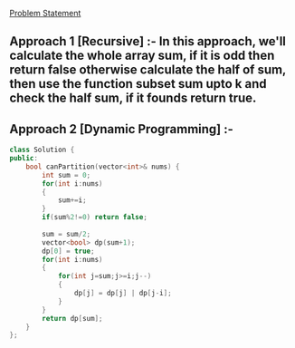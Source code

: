 [Problem Statement](https://leetcode.com/problems/partition-equal-subset-sum)

## Approach 1 [Recursive] :- In this approach, we'll calculate the whole array sum, if it is odd then return false otherwise calculate the half of sum, then use the function subset sum upto k and check the half sum, if it founds return true.


## Approach 2 [Dynamic Programming] :- 

```cpp
class Solution {
public:
    bool canPartition(vector<int>& nums) {
        int sum = 0;
        for(int i:nums)
        {
            sum+=i;
        }
        if(sum%2!=0) return false;
        
        sum = sum/2;
        vector<bool> dp(sum+1);
        dp[0] = true;
        for(int i:nums)
        {
            for(int j=sum;j>=i;j--)
            {
                dp[j] = dp[j] | dp[j-i];
            }
        }
        return dp[sum];
    }
};
```
